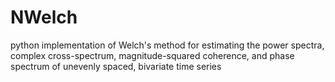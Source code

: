 # NWelch
python implementation of Welch's method for estimating the power spectra, complex cross-spectrum, magnitude-squared coherence, and phase spectrum of unevenly spaced, bivariate time series
